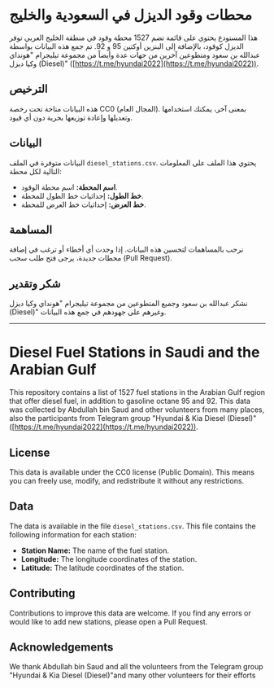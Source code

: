 # محطات وقود الديزل في السعودية والخليج

هذا المستودع يحتوي على قائمة تضم 1527 محطة وقود في منطقة الخليج العربي توفر الديزل كوقود، بالإضافة إلى البنزين أوكتين 95 و 92. تم جمع هذه البيانات بواسطة عبدالله بن سعود ومتطوعين آخرين من جهات عدة وأيضاً من مجموعة تيليجرام "هونداي وكيا ديزل (Diesel)" ([https://t.me/hyundai2022](https://t.me/hyundai2022)).

## الترخيص

هذه البيانات متاحة تحت رخصة CC0 (المجال العام).  بمعنى آخر، يمكنك استخدامها وتعديلها وإعادة توزيعها بحرية دون أي قيود.

## البيانات

البيانات متوفرة في الملف `diesel_stations.csv`.  يحتوي هذا الملف على المعلومات التالية لكل محطة:

* **اسم المحطة:** اسم محطة الوقود.
* **خط الطول:** إحداثيات خط الطول للمحطة.
* **خط العرض:** إحداثيات خط العرض للمحطة.


## المساهمة

نرحب بالمساهمات لتحسين هذه البيانات. إذا وجدت أي أخطاء أو ترغب في إضافة محطات جديدة، يرجى فتح طلب سحب (Pull Request).

## شكر وتقدير

نشكر عبدالله بن سعود وجميع المتطوعين من مجموعة تيليجرام "هونداي وكيا ديزل (Diesel)" وغيرهم على جهودهم في جمع هذه البيانات.


---

# Diesel Fuel Stations in Saudi and the Arabian Gulf

This repository contains a list of 1527 fuel stations in the Arabian Gulf region that offer diesel fuel, in addition to gasoline octane 95 and 92.  This data was collected by Abdullah bin Saud and other volunteers from many places, also the participants from Telegram group "Hyundai & Kia Diesel (Diesel)" ([https://t.me/hyundai2022](https://t.me/hyundai2022)).

## License

This data is available under the CC0 license (Public Domain).  This means you can freely use, modify, and redistribute it without any restrictions.

## Data

The data is available in the file `diesel_stations.csv`. This file contains the following information for each station:

* **Station Name:** The name of the fuel station.
* **Longitude:** The longitude coordinates of the station.
* **Latitude:** The latitude coordinates of the station.

## Contributing

Contributions to improve this data are welcome. If you find any errors or would like to add new stations, please open a Pull Request.


## Acknowledgements

We thank Abdullah bin Saud and all the volunteers from the Telegram group "Hyundai & Kia Diesel (Diesel)"and many other volunteers for their efforts
